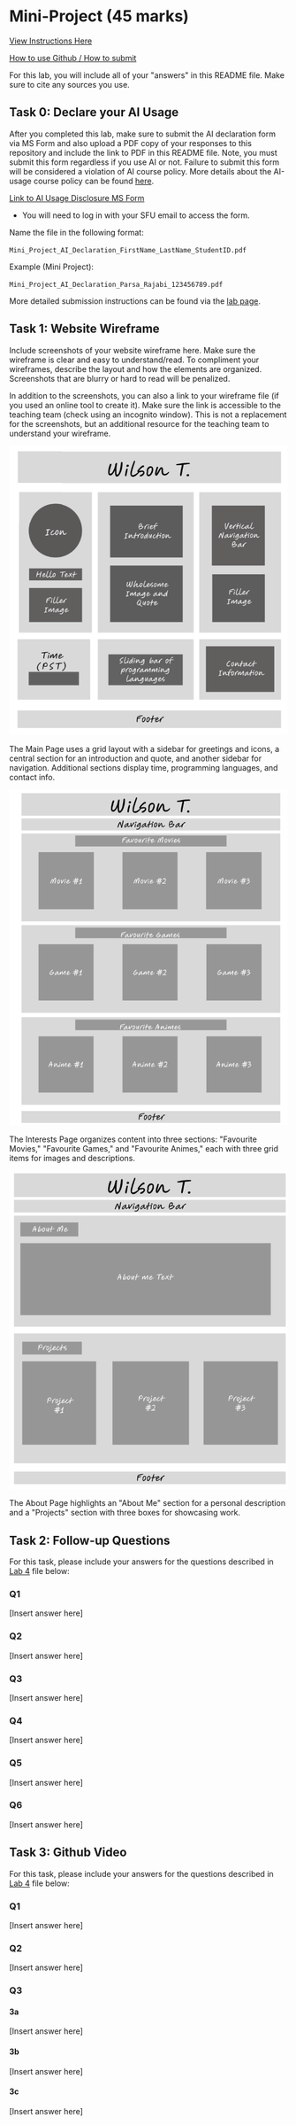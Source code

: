 # Mini-Project (45 marks)

[View Instructions Here](Mini-project.md)

[How to use Github / How to submit](https://parsa-rajabi.github.io/CMPT-276/#/assignment-lab-details?id=submission)

For this lab, you will include all of your "answers" in this README file. Make sure to cite any sources you use. 

## Task 0: Declare your AI Usage

After you completed this lab, make sure to submit the AI declaration form via MS Form and also upload a PDF copy of your responses to this repository and include the link to PDF in this README file. Note, you must submit this form regardless if you use AI or not. Failure to submit this form will be considered a violation of AI course policy. More details about the AI-usage course policy can be found [here](https://parsa-rajabi.github.io/CMPT-276/#/ai-policy).

[Link to AI Usage Disclosure MS Form](https://parsa-rajabi.github.io/CMPT-276/#/ai-policy?id=disclosure-of-ai-use)

- You will need to log in with your SFU email to access the form.

Name the file in the following format: 

`Mini_Project_AI_Declaration_FirstName_LastName_StudentID.pdf`

Example (Mini Project):

`Mini_Project_AI_Declaration_Parsa_Rajabi_123456789.pdf`


More detailed submission instructions can be found via the [lab page](https://parsa-rajabi.github.io/CMPT-276/#/labs).

## Task 1: Website Wireframe

Include screenshots of your website wireframe here. Make sure the wireframe is clear and easy to understand/read. To compliment your wireframes, describe the layout and how the elements are organized. Screenshots that are blurry or hard to read will be penalized. 

In addition to the screenshots, you can also a link to your wireframe file (if you used an online tool to create it). Make sure the link is accessible to the teaching team (check using an incognito window). This is not a replacement for the screenshots, but an additional resource for the teaching team to understand your wireframe.

![Wireframe: Main Page](wireframe.png)

The Main Page uses a grid layout with a sidebar for greetings and icons, a central section for an introduction and quote, and another sidebar for navigation. Additional sections display time, programming languages, and contact info.

![Wireframe: Interests Page](wireframe_interest.png)

The Interests Page organizes content into three sections: "Favourite Movies," "Favourite Games," and "Favourite Animes," each with three grid items for images and descriptions.

![Wireframe: About Page](wireframe_about.png)

The About Page highlights an "About Me" section for a personal description and a "Projects" section with three boxes for showcasing work.

## Task 2: Follow-up Questions

For this task, please include your answers for the questions described in [Lab 4](L4.md) file below:

### Q1

[Insert answer here]

### Q2

[Insert answer here]

### Q3

[Insert answer here]

### Q4

[Insert answer here]

### Q5

[Insert answer here]

### Q6

[Insert answer here]

## Task 3: Github Video

For this task, please include your answers for the questions described in [Lab 4](L4.md) file below:

### Q1

[Insert answer here]

### Q2

[Insert answer here]

### Q3

#### 3a

[Insert answer here]

#### 3b

[Insert answer here]

#### 3c

[Insert answer here]
